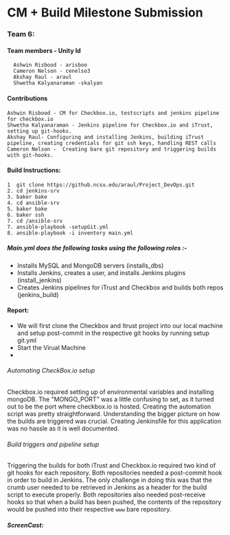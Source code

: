 # CM + Build Milestone Submission
### Team 6: 
#### Team members - Unity Id
      Ashwin Risbood - arisboo
      Cameron Nelson - cenelso3
      Akshay Raul - araul
      Shwetha Kalyanaraman -skalyan
#### Contributions
    Ashwin Risbood - CM for Checkbox.io, testscripts and jenkins pipeline for checkbox.io
    Shwetha Kalyanaraman - Jenkins pipeline for Checkbox.io and iTrust, setting up git-hooks.
    Akshay Raul- Configuring and installing Jenkins, building iTrust pipeline, creating credentials for git ssh keys, handling REST calls
    Cameron Nelson -  Creating bare git repository and triggering builds with git-hooks. 

#### Build Instructions:
```
1  git clone https://github.ncsu.edu/araul/Project_DevOps.git
2. cd jenkins-srv
3. baker bake
4. cd ansible-srv
5. baker bake
6. baker ssh
7. cd /ansible-srv
7. ansible-playbook -setupGit.yml 
8. ansible-playbook -i inventory main.yml 
```

##### Main.yml does the following tasks using the following roles :- 
 - Installs MySQL and MongoDB servers (installs_dbs)
 - Installs Jenkins, creates a user, and installs Jenkins plugins (install_jenkins)
 - Creates Jenkins pipelines for iTrust and Checkbox and builds both repos (jenkins_build)
 
#### Report:

- We will first clone the Checkbox and Itrust project into our local machine and setup post-commit in the respective git hooks by running setup git.yml
- Start the Virual Machine 
-

###### Automating CheckBox.io setup
Checkbox.io required setting up of environmental variables and installing mongoDB. The "MONGO_PORT" was a little confusing to set, as it turned out to be the port where checkbox.io is hosted. Creating the automation script was pretty straightforward. Understanding the bigger picture on how the builds are triggered was crucial. Creating Jenkinsfile for this application was no hassle as it is well documented. 

###### Build triggers and pipeline setup
Triggering the builds for both iTrust and Checkbox.io required two kind of git hooks for each repository. Both repositories needed a post-commit hook in order to build in Jenkins. The only challenge in doing this was that the crumb user needed to be retrieved in Jenkins as a header for the build script to execute properly. Both repositories also needed post-receive hooks so that when a build has been pushed, the contents of the repository would be pushed into their respective `www` bare repository.
 
 ##### ScreenCast:
 
